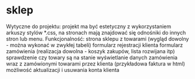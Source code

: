 # sklep
Wytyczne do projektu:
projekt ma być estetyczny z wykorzystaniem arkuszy stylów *.css,
na stronach mają znajdować się odnośniki do innych stron lub menu.
Funkcjonalność:
strona sklepu z towarami (wygląd dowolny - można wykonać w zwykłej tabeli)
formularz rejestracji klienta
formularz zamówienia (realizacja dowolna - koszyk zakupów, lista rozwijana itp)
sprawdzenie czy towary są na stanie
wyświetlanie danych zamówienia wraz z zamówionymi towarami przez klienta (przykładowa faktura w html)
możliwość aktualizacji i usuwania konta klienta
